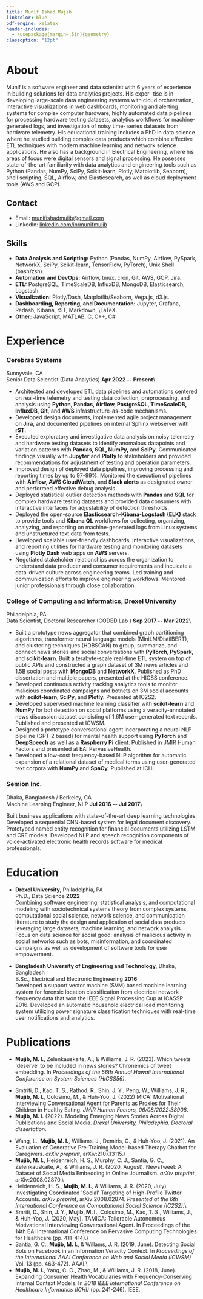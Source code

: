 ```yaml
---
title: Munif Ishad Mujib
linkcolor: blue
pdf-engine: xelatex
header-includes:
  - \usepackage[margin=.5in]{geometry}
classoption: "12pt"
---
```


# About

Munif is a software engineer and data scientist with 6 years of experience in building solutions for data analytics projects. His exper- tise is in developing large-scale data engineering systems with cloud orchestration, interactive visualizations in web dashboards, monitoring and alerting systems for complex computer hardware, highly automated data pipelines for processing hardware testing datasets, analytics workflows for machine-generated logs, and investigation of noisy time- series datasets from hardware telemetry. His educational training includes a PhD in data science where he studied building complex data products which combine effective ETL techniques with modern machine learning and network science applications. He also has a background in Electrical Engineering, where his areas of focus were digital sensors and signal processing. He posesses state-of-the-art familiarity with data analytics and engineering tools such as Python (Pandas, NumPy, SciPy, Scikit-learn, Plotly, Matplotlib, Seaborn), shell scripting, SQL, Airflow, and Elasticsearch, as well as cloud deployment tools (AWS and GCP).

## Contact

+ Email: [munifishadmujib@gmail.com](mailto:munifishadmujib@gmail.com)
+ LinkedIn: [linkedin.com/in/munifmujib](https://www.linkedin.com/in/munifmujib)

## Skills

- __Data Analysis and Scripting:__ Python (Pandas, NumPy, Airflow, PySpark, NetworkX, SciPy, Scikit-learn, TensorFlow, PyTorch), Unix Shell (bash/zsh).
- __Automation and DevOps:__ Airflow, tmux, cron, Git, AWS, GCP, Jira.
- __ETL:__ PostgreSQL, TimeScaleDB, InfluxDB, MongoDB, Elasticsearch, Logstash.
- __Visualization:__ Plotly/Dash, Matplotlib/Seaborn, Vega.js, d3.js.
- __Dashboarding, Reporting, and Documentation:__ Jupyter, Grafana, Redash, Kibana, rST, Markdown, \LaTeX.
- __Other:__ JavaScript, MATLAB, C, C++, C#

# Experience

### __Cerebras Systems__
Sunnyvale, CA\
Senior Data Scientist (Data Analytics) __Apr 2022 -- Present__\

  - Architected and developed ETL data pipelines and automations centered on real-time telemetry and testing data collection, preprocessing, and analysis using __Python, Pandas, Airflow, PostgreSQL, TimeScaleDB, InfluxDB, Git,__ and __AWS__ infrastructure-as-code mechanisms. 
  - Developed design documents, implemented agile project management on __Jira__, and documented pipelines on internal Sphinx webserver with __rST__.
  - Executed exploratory and investigative data analysis on noisy telemetry and hardware testing datasets to identify anomalous datapoints and variation patterns with __Pandas, SQL, NumPy,__ and __SciPy__. Communicated findings visually with __Jupyter__ and __Plotly__ to stakeholders and provided recommendations for adjustment of testing and operation parameters. 
  - Improved design of deployed data pipelines, improving processing and reporting times by up to 97-99\%. Monitored the execution of pipelines with __Airflow, AWS CloudWatch,__ and __Slack alerts__ as designated owner and performed effective debug analysis.
  - Deployed statistical outlier detection methods with __Pandas__ and __SQL__ for complex hardware testing datasets and provided data consumers with interactive interfaces for adjustability of detection thresholds.
  - Deployed the open-source __Elasticsearch-Kibana-Logstash (ELK)__ stack to provide tools and __Kibana QL__ workflows for collecting, organizing, analyzing, and reporting on machine-generated logs from Linux systems and unstructured text data from tests.
  - Developed scalable user-friendly dashboards, interactive visualizations, and reporting utilities for hardware testing and monitoring datasets using __Plotly Dash__ web apps on __AWS__ servers.
  - Negotiated stakeholder relationships across the organization to understand data producer and consumer requirements and inculcate a data-driven culture across engineering teams. Led training and communication efforts to improve engineering workflows. Mentored junior professionals through close collaboration.  


### College of Computing and Informatics, Drexel University
Philadelphia, PA\
Data Scientist, Doctoral Researcher (CODED Lab  ) __Sep 2017 -- Mar 2022__\

  - Built a prototype news aggregator that combined graph partitioning algorithms, transformer neural language models (MiniLM/DistilBERT), and clustering techniques (HDBSCAN) to group, summarize, and connect news stories and social conversations with __PyTorch, PySpark,__ and __scikit-learn__. Built a terabyte-scale real-time ETL system on top of public APIs and constructed a graph dataset of 3M news articles and 1.5B social posts with __MongoDB__ and __NetworkX__. Published as PhD dissertation and multiple papers, presented at the HICSS conference.
  - Developed continuous activity tracking analytics tools to monitor malicious coordinated campaigns and botnets on 3M social accounts with __scikit-learn, SciPy,__ and __Plotly.__ Presented at IC2S2.
  - Developed supervised machine learning classifier with __scikit-learn__ and __NumPy__ for bot detection on social platforms using a veracity-annotated news discussion dataset consisting of 1.6M user-generated text records. Published and presented at ICWSM.
  - Designed a prototype conversational agent incorporating a neural NLP pipeline (GPT-2 based) for mental health support using __PyTorch__ and __DeepSpeech__ as well as a __Raspberry Pi__ client. Published in JMIR Human Factors and presented at EAI PervasiveHealth.
  - Developed a low-cost frequency-based NLP algorithm for automatic expansion of a relational dataset of medical terms using user-generated text corpora with __NumPy__ and __SpaCy__. Published at ICHI.

### Semion Inc.
Dhaka, Bangladesh / Berkeley, CA\
Machine Learning Engineer, NLP __Jul 2016 -- Jul 2017__\

Built business applications with state-of-the-art deep learning technologies. Developed a sequential CNN-based system for legal document discovery. Prototyped named entity recognition for financial documents utilizing LSTM and CRF models. Developed NLP and speech recognition components of voice-activated electronic health records software for medical professionals.

# Education

+ __Drexel University__, Philadelphia, PA\
Ph.D., Data Science __2022__\
Combining software engineering, statistical analysis, and computational
modeling with sociotechnical systems theory from complex systems,
computational social science, network science, and communication literature to study the
design and application of social data products leveraging large
datasets, machine learning, and network analysis. Focus on data science
for social good: analysis of malicious activity in social networks such
as bots, misinformation, and coordinated campaigns as well as
development of software tools for user empowerment.

+ __Bangladesh University of Engineering and Technology__, Dhaka,
Bangladesh\
B.Sc., Electrical and Electronic Engineering __2016__\
Developed a support vector machine (SVM) based machine learning system
for forensic location classification from electrical network frequency
data that won the IEEE Signal Processing Cup at ICASSP 2016. Developed
an automatic household electrical load monitoring system utilizing power
signature classification techniques with real-time user notifications
and analytics.

# Publications

+ __Mujib, M. I.__, Zelenkauskaite, A., & Williams, J. R. (2023). Which tweets 'deserve' to be included in news stories? Chronemics of tweet embedding. In _Proceedings of the 56th Annual Hawaii International Conference on System Sciences (HICSS56)_.
- Smtriti, D., Kao, T. S., Rathod, R., Shin, J. Y., Peng, W., Williams, J. R., __Mujib, M. I.__, Colosimo, M., & Huh-Yoo, J. (2022) MICA: Motivational Interviewing Conversational Agent for Parents as Proxies for Their Children in Healthy Eating. _JMIR Human Factors, 06/08/2022:38908_.
- __Mujib, M. I.__ (2022). Modeling Emerging News Stories Across Digital Publications and Social Media. _Drexel University, Philadephia. Doctoral dissertation_.
+ Wang, L., __Mujib, M. I.__, Williams, J., Demiris, G., & Huh-Yoo, J. (2021). An Evaluation of Generative Pre-Training Model-based Therapy Chatbot for Caregivers. _arXiv preprint_, arXiv:2107.13115.\
+ __Mujib, M. I.__, Heidenreich, H. S., Murphy, C. J., Santia, G. C., Zelenkauskaite, A., & Williams, J. R. (2020, August). NewsTweet: A Dataset of Social Media Embedding in Online Journalism. _arXiv preprint_, arXiv:2008.02870.\
+ Heidenreich, H. S., __Mujib, M. I.__, & Williams, J. R. (2020, July) Investigating Coordinated 'Social' Targeting of High-Profile Twitter Accounts. _arXiv preprint_, arXiv:2008.02874. _Presented at the 6th International Conference on Computational Social Science (IC2S2)._\
+ Smriti, D., Shin, J. Y., __Mujib, M. I.__, Colosimo, M., Kao, T. S., Williams, J., & Huh-Yoo, J. (2020, May). TAMICA: Tailorable Autonomous Motivational Interviewing Conversational Agent. In Proceedings of the 14th EAI International Conference on Pervasive Computing Technologies for Healthcare (pp. 411-414).\
+ Santia, G. C., __Mujib, M. I.__, & Willams, J. R. (2019, June). Detecting Social Bots on Facebook in an Information Veracity Context. In _Proceedings of the International AAAI Conference on Web and Social Media (ICWSM)_ Vol. 13 (pp. 463-472). AAAI.\
+ __Mujib, M. I.__, Yang, C. C., Zhao, M., & Williams, J. R. (2018, June). Expanding Consumer Health Vocabularies with Frequency-Conserving Internal Context Models. In _2018 IEEE International Conference on Healthcare Informatics (ICHI)_ (pp. 241-246). IEEE.
